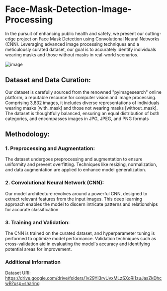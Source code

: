# Face-Mask-Detection-Image-Processing
In the pursuit of enhancing public health and safety, we present our cutting-edge project on Face Mask Detection using Convolutional Neural Networks (CNN). Leveraging advanced image processing techniques and a meticulously curated dataset, our goal is to accurately identify individuals wearing masks and those without masks in real-world scenarios.

![image](https://github.com/LamontChean/Face-Mask-Detection-Image-Processing/assets/101232039/49abcab4-b2de-4cd0-ae24-10fa2e0410da)

## Dataset and Data Curation:
Our dataset is carefully sourced from the renowned "pyimagesearch" online platform, a reputable resource for computer vision and image processing. Comprising 3,832 images, it includes diverse representations of individuals wearing masks [with_mask] and those not wearing masks [without_mask]. The dataset is thoughtfully balanced, ensuring an equal distribution of both categories, and encompasses images in JPG, JPEG, and PNG formats

## Methodology:

### 1. Preprocessing and Augmentation: 
The dataset undergoes preprocessing and augmentation to ensure uniformity and prevent overfitting. Techniques like resizing, normalization, and data augmentation are applied to enhance model generalization.

### 2. Convolutional Neural Network (CNN): 
Our model architecture revolves around a powerful CNN, designed to extract relevant features from the input images. This deep learning approach enables the model to discern intricate patterns and relationships for accurate classification.

### 3. Training and Validation: 
The CNN is trained on the curated dataset, and hyperparameter tuning is performed to optimize model performance. Validation techniques such as cross-validation aid in evaluating the model's accuracy and identifying potential areas for improvement.

### Additional Information
Dataset URI: https://drive.google.com/drive/folders/1v29YI3rvUvxMLzSXoRi1zuJasZkDhcwB?usp=sharing
